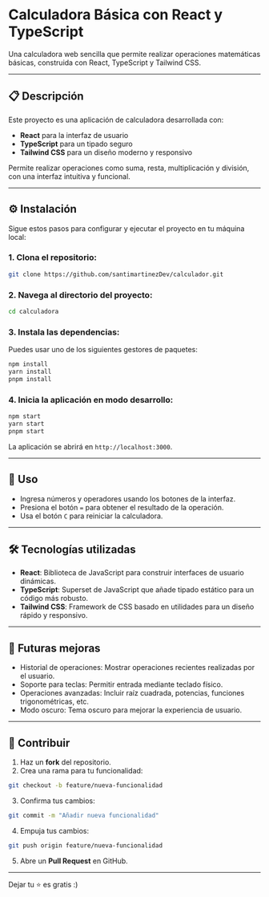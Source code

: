 # Calculadora Básica con React y TypeScript

Una calculadora web sencilla que permite realizar operaciones matemáticas básicas, construida con React, TypeScript y Tailwind CSS.

---

## 📋 Descripción

Este proyecto es una aplicación de calculadora desarrollada con:

- **React** para la interfaz de usuario  
- **TypeScript** para un tipado seguro  
- **Tailwind CSS** para un diseño moderno y responsivo

Permite realizar operaciones como suma, resta, multiplicación y división, con una interfaz intuitiva y funcional.

---

## ⚙️ Instalación

Sigue estos pasos para configurar y ejecutar el proyecto en tu máquina local:

### 1. Clona el repositorio:

```bash
git clone https://github.com/santimartinezDev/calculador.git
````

### 2. Navega al directorio del proyecto:

```bash
cd calculadora
```

### 3. Instala las dependencias:

Puedes usar uno de los siguientes gestores de paquetes:

```bash
npm install
yarn install
pnpm install
```

### 4. Inicia la aplicación en modo desarrollo:

```bash
npm start
yarn start
pnpm start
```

La aplicación se abrirá en `http://localhost:3000`.

---

## 🧮 Uso

* Ingresa números y operadores usando los botones de la interfaz.
* Presiona el botón `=` para obtener el resultado de la operación.
* Usa el botón `C` para reiniciar la calculadora.

---

## 🛠 Tecnologías utilizadas

* **React**: Biblioteca de JavaScript para construir interfaces de usuario dinámicas.
* **TypeScript**: Superset de JavaScript que añade tipado estático para un código más robusto.
* **Tailwind CSS**: Framework de CSS basado en utilidades para un diseño rápido y responsivo.

---

## 🚀 Futuras mejoras

* Historial de operaciones: Mostrar operaciones recientes realizadas por el usuario.
* Soporte para teclas: Permitir entrada mediante teclado físico.
* Operaciones avanzadas: Incluir raíz cuadrada, potencias, funciones trigonométricas, etc.
* Modo oscuro: Tema oscuro para mejorar la experiencia de usuario.

---

## 🤝 Contribuir

1. Haz un **fork** del repositorio.
2. Crea una rama para tu funcionalidad:

```bash
git checkout -b feature/nueva-funcionalidad
```

3. Confirma tus cambios:

```bash
git commit -m "Añadir nueva funcionalidad"
```

4. Empuja tus cambios:

```bash
git push origin feature/nueva-funcionalidad
```

5. Abre un **Pull Request** en GitHub.

---

Dejar tu ⭐ es gratis :)
